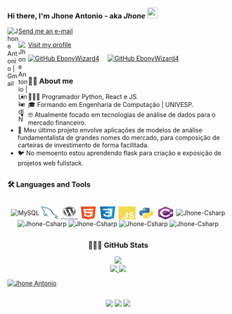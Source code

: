 ### Hi there, I'm Jhone Antonio - aka _Jhone_ <img src="https://media.giphy.com/media/hvRJCLFzcasrR4ia7z/giphy.gif" width="25px" height="25px">

<a href="Jhone:dev.antonio.jhone@gmail.com">
  <img align="left" alt="Jhone Antonio | Gmail" width="25px" src="https://upload.wikimedia.org/wikipedia/commons/7/7e/Gmail_icon_%282020%29.svg" />
  <p>Send me an e-mail</p>
</a>

<a href="https://www.linkedin.com/in/antoniojhone/">
  <img align="left" alt="Jhone Antonio | LinkedIN" width="22px" src="https://upload.wikimedia.org/wikipedia/commons/8/81/LinkedIn_icon.svg" />
  <p>Visit my profile</p>

</a>

[![GitHub EbonyWizard4](https://img.shields.io/github/followers/EbonyWizard4?label=follow&style=social)](https://github.com/EbonyWizard4)
<sub>ㅤ</sub>
[![GitHub EbonyWizard4](https://komarev.com/ghpvc/?username=EbonyWizard4&label=Profile%20views&color=0eb45e&style=flat)](https://github.com/EbonyWizard4)
<sub>ㅤ</sub>

##

### 🧔🏻 About me

- 👨🏻‍💻 Programador Python, React e JS.
- 🎓 Formando em Engenharia de Computação | UNIVESP.
- 🤓 Atualmente focado em tecnologias de análise de dados para o mercado financeiro.
- 🔭 Meu último projeto envolve aplicações de modelos de análise fundamentalista de grandes nomes do mercado, para composição de carteiras de investimento de forma facilitada.
- 🐦 No memoento estou aprendendo flask para criação e exposição de projetos web fullstack.

##

### 🛠 Languages and Tools

<div style="display: inline_block" align="center"><br>
  
  <img align="center" alt="MySQL" height="30" width="40" src="https://cdn.jsdelivr.net/gh/devicons/devicon@latest/icons/azuresqldatabase/azuresqldatabase-original.svg" />
  <img align="center" alt="MySQL" height="30" width="40" src="https://raw.githubusercontent.com/devicons/devicon/master/icons/mysql/mysql-original.svg">
  <img align="center" alt="Jhone-WordPress" height="30" width="40" src="https://raw.githubusercontent.com/devicons/devicon/master/icons/wordpress/wordpress-original.svg">
  <img align="center" alt="Jhone-HTML" height="30" width="40" src="https://raw.githubusercontent.com/devicons/devicon/master/icons/html5/html5-original.svg">
  <img align="center" alt="Jhone-CSS" height="30" width="40" src="https://raw.githubusercontent.com/devicons/devicon/master/icons/css3/css3-original.svg">
  <img align="center" alt="Jhone-Js" height="30" width="40" src="https://raw.githubusercontent.com/devicons/devicon/master/icons/javascript/javascript-plain.svg">
  <img align="center" alt="Jhone-Python" height="30" width="40" src="https://raw.githubusercontent.com/devicons/devicon/master/icons/python/python-original.svg">
  <img align="center" alt="Jhone-Csharp" height="30" width="40" src="https://raw.githubusercontent.com/devicons/devicon/master/icons/csharp/csharp-original.svg">
  <img align="center" alt="Jhone-Csharp" height="30" width="40" src="https://cdn.jsdelivr.net/gh/devicons/devicon@latest/icons/canva/canva-original.svg" />
  <img align="center" alt="Jhone-Csharp" height="30" width="40" src="https://cdn.jsdelivr.net/gh/devicons/devicon@latest/icons/gimp/gimp-original-wordmark.svg" />
  <img align="center" alt="Jhone-Csharp" height="30" width="40" src="https://cdn.jsdelivr.net/gh/devicons/devicon@latest/icons/linux/linux-original.svg" />
  <img align="center" alt="Jhone-Csharp" height="30" width="40" src="https://cdn.jsdelivr.net/gh/devicons/devicon@latest/icons/react/react-original-wordmark.svg" />
  <img align="center" alt="Jhone-Csharp" height="40" width="60" src="https://www.vectorlogo.zone/logos/google_drive/google_drive-ar21.svg"/>
  
##

### 👨🏻‍💻 GitHub Stats
<div align="center">
  <a href="https://github.com/ebonyWizard4/">
  <img src="https://github-readme-streak-stats.herokuapp.com?user=EbonyWizard4&theme=dracula" width="400"></br>
  <img height="180em" src="https://github-readme-stats.vercel.app/api?username=EbonyWizard4&show_icons=true&theme=dracula&include_all_commits=true&count_private=true"/>
  <img height="180em" src="https://github-readme-stats.vercel.app/api/top-langs/?username=EbonyWizard4&layout=compact&langs_count=7&theme=dracula"/>
</div>

<p align="left"> <a href="https://github.com/ryo-ma/github-profile-trophy"><img src="https://github-profile-trophy.vercel.app/?username=ebonywizard4&theme=juicyfresh&row=1&no-bg=true&margin-w=20" width="930" alt="Jhone Antonio" /></a> </p>

  
  ##
 
<div align="center"> 
 	 <a href="https://discord.gg/EbonyWizard4#7408" target="_blank"><img src="https://img.shields.io/badge/Discord-7289DA?style=for-the-badge&logo=discord&logoColor=white" target="_blank"></a> 
  <a href = "mailto:dev.antonio.jhone@gmail.com"><img src="https://img.shields.io/badge/-Gmail-%23333?style=for-the-badge&logo=gmail&logoColor=white" target="_blank"></a>
  <a href="https://www.linkedin.com/in/jhone-antonio-dos-santos-792620116" target="_blank"><img src="https://img.shields.io/badge/-LinkedIn-%230077B5?style=for-the-badge&logo=linkedin&logoColor=white" target="_blank"></a> 
 
</div> 

<!--
**EbonyWizard4/EbonyWizard4** is a ✨ _special_ ✨ repository because its `README.md` (this file) appears on your GitHub profile.

Here are some ideas to get you started:

- 🔭 I’m currently working on ...
- 🌱 I’m currently learning ...
- 👯 I’m looking to collaborate on ...
- 🤔 I’m looking for help with ...
- 💬 Ask me about ...
- 📫 How to reach me: ...
- 😄 Pronouns: ...
- ⚡ Fun fact: ...
-->
